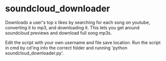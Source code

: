 # soundcloud_downloader
Downloads a user's top x likes by searching for each song on youtube, converting it to mp3, and downloading it. This lets you get around soundcloud previews and download full song mp3s.

Edit the script with your own username and file save location.
Run the script in cmd by cd'ing into the correct folder and running 'python soundcloud_downloader.py'.
